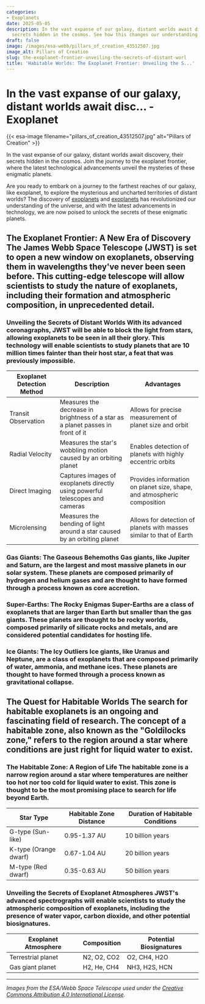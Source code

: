 ```yaml
---
categories:
- Exoplanets
date: 2025-05-05
description: In the vast expanse of our galaxy, distant worlds await discovery, their
  secrets hidden in the cosmos. See how this changes our understanding.
draft: false
image: /images/esa-webb/pillars_of_creation_43512507.jpg
image_alt: Pillars of Creation
slug: the-exoplanet-frontier-unveiling-the-secrets-of-distant-worl
title: 'Habitable Worlds: The Exoplanet Frontier: Unveiling the S...'
---
```


# In the vast expanse of our galaxy, distant worlds await disc... - Exoplanet
{{< esa-image filename="pillars_of_creation_43512507.jpg" alt="Pillars of Creation" >}}



In the vast expanse of our galaxy, distant worlds await discovery, their secrets hidden in the cosmos. Join the journey to the exoplanet frontier, where the latest technological advancements unveil the mysteries of these enigmatic planets.

Are you ready to embark on a journey to the farthest reaches of our galaxy, like exoplanet, to explore the mysterious and uncharted territories of distant worlds? The discovery of [exoplanets](/blog/exoplanets-and-the-elusive-habitable-zone) and [exoplanets](/blog/unveiling-the-secrets-of-exoplanets-in-the-habitable-[zone](/blog/discovering-new-worlds-nasas-quest-for-exoplanets-and-the-se)/) has revolutionized our understanding of the universe, and with the latest advancements in technology, we are now poised to unlock the secrets of these enigmatic planets.

 ## The Exoplanet Frontier: A New Era of Discovery The James Webb Space Telescope (JWST) is set to open a new window on exoplanets, observing them in wavelengths they've never been seen before. This cutting-edge telescope will allow scientists to study the nature of exoplanets, including their formation and atmospheric composition, in unprecedented detail.

 ### Unveiling the Secrets of Distant Worlds With its advanced coronagraphs, JWST will be able to block the light from stars, allowing exoplanets to be seen in all their glory. This technology will enable scientists to study planets that are 10 million times fainter than their host star, a feat that was previously impossible.

 | **Exoplanet Detection Method** | **Description** | **Advantages** |
| --- | --- | --- |
| Transit Observation | Measures the decrease in brightness of a star as a planet passes in front of it | Allows for precise measurement of planet size and orbit |
| Radial Velocity | Measures the star's wobbling motion caused by an orbiting planet | Enables detection of planets with highly eccentric orbits |
| Direct Imaging | Captures images of exoplanets directly using powerful telescopes and cameras | Provides information on planet size, shape, and atmospheric composition |
| Microlensing | Measures the bending of light around a star caused by an orbiting planet | Allows for detection of planets with masses similar to that of Earth | ## Exploring the Exoplanet Menagerie Exoplanets come in all shapes and sizes, from gas giants to rocky terrestrial worlds. Understanding the different types of exoplanets is crucial to unraveling the mysteries of planetary formation and the potential for life.

 ### Gas Giants: The Gaseous Behemoths Gas giants, like Jupiter and Saturn, are the largest and most massive planets in our solar system. These planets are composed primarily of hydrogen and helium gases and are thought to have formed through a process known as core accretion.

 ### Super-Earths: The Rocky Enigmas Super-Earths are a class of exoplanets that are larger than Earth but smaller than the gas giants. These planets are thought to be rocky worlds, composed primarily of silicate rocks and metals, and are considered potential candidates for hosting life.

 ### Ice Giants: The Icy Outliers Ice giants, like Uranus and Neptune, are a class of exoplanets that are composed primarily of water, ammonia, and methane ices. These planets are thought to have formed through a process known as gravitational collapse.

 ## The Quest for Habitable Worlds The search for habitable exoplanets is an ongoing and fascinating field of research. The concept of a habitable zone, also known as the "Goldilocks zone," refers to the region around a star where conditions are just right for liquid water to exist.

 ### The Habitable Zone: A Region of Life The habitable zone is a narrow region around a star where temperatures are neither too hot nor too cold for liquid water to exist. This zone is thought to be the most promising place to search for life beyond Earth.

 | **Star Type** | **Habitable Zone Distance** | **Duration of Habitable Conditions** |
| --- | --- | --- |
| G-type (Sun-like) | 0.95-1.37 AU | 10 billion years |
| K-type (Orange dwarf) | 0.67-1.04 AU | 20 billion years |
| M-type (Red dwarf) | 0.35-0.63 AU | 50 billion years | ## The James Webb Space Telescope: A Game-Changer for Exoplanet Research The James Webb Space Telescope is poised to revolutionize the field of exoplanet research. With its advanced instruments and technology, JWST will be able to study the atmospheric composition of exoplanets in unprecedented detail.

 ### Unveiling the Secrets of Exoplanet Atmospheres JWST's advanced spectrographs will enable scientists to study the atmospheric composition of exoplanets, including the presence of water vapor, carbon dioxide, and other potential biosignatures.

 | **Exoplanet Atmosphere** | **Composition** | **Potential Biosignatures** |
| --- | --- | --- |
| Terrestrial planet | N2, O2, CO2 | O2, CH4, H2O |
| Gas giant planet | H2, He, CH4 | NH3, H2S, HCN | The discovery of exoplanets has opened up new avenues of research and has the potential to revolutionize our understanding of the universe. As we continue to explore the exoplanet frontier, we may uncover secrets that challenge our current understanding of the universe and our place within it.

---

*Images from the ESA/Webb Space Telescope used under the [Creative Commons Attribution 4.0 International License](https://creativecommons.org/licenses/by/4.0).*